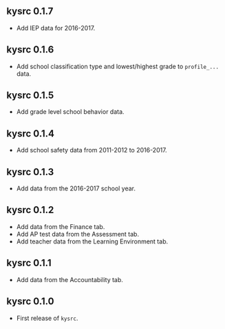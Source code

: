 ## kysrc 0.1.7

- Add IEP data for 2016-2017. 

## kysrc 0.1.6

- Add school classification type and lowest/highest grade to `profile_...` data.

## kysrc 0.1.5

- Add grade level school behavior data.

## kysrc 0.1.4

- Add school safety data from 2011-2012 to 2016-2017.

## kysrc 0.1.3

- Add data from the 2016-2017 school year.

## kysrc 0.1.2

- Add data from the Finance tab.
- Add AP test data from the Assessment tab.
- Add teacher data from the Learning Environment tab.

## kysrc 0.1.1

- Add data from the Accountability tab.

## kysrc 0.1.0

* First release of `kysrc`.
